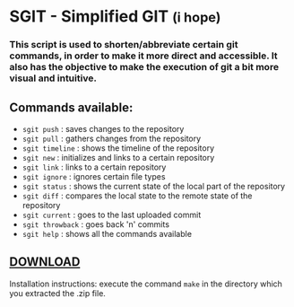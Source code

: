 # SGIT - Simplified GIT <small>(i hope)</small>

### This script is used to shorten/abbreviate certain git commands, in order to make it more direct and accessible. It also has the objective to make the execution of git a bit more visual and intuitive.

## Commands available:

- `sgit push` : saves changes to the repository
- `sgit pull` : gathers changes from the repository
- `sgit timeline` : shows the timeline of the repository
- `sgit new` : initializes and links to a certain repository
- `sgit link` : links to a certain repository
- `sgit ignore` : ignores certain file types
- `sgit status` : shows the current state of the local part of the repository
- `sgit diff` : compares the local state to the remote state of the repository
- `sgit current` : goes to the last uploaded commit
- `sgit throwback` : goes back 'n' commits
- `sgit help` : shows all the commands available

## <a href="https://github.com/perezjquim/sgit/archive/master.zip"> DOWNLOAD </a>

Installation instructions: execute the command `make` in the directory which you extracted the .zip file.
